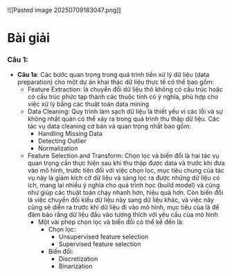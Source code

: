 ![[Pasted image 20250709183047.png]]

# Bài giải
### Câu 1: 
- **Câu 1a**: Các bước quan trọng trong quá trình tiền xử lý dữ liệu (data preparation) cho một dự án khai thác dữ liệu thực tế có thể bao gồm:
	- Feature Extraction: là chuyển đổi dữ liệu thô không có cấu trúc hoặc có cấu trúc phức tạp thành các thuộc tính có ý nghĩa, phù hợp cho việc xử lý bằng các thuật toán data mining
	- Data Cleaning: Quy trình làm sạch dữ liệu là thiết yếu vì các lỗi và sự không nhất quán có thể xảy ra trong quá trình thu thập dữ liệu. Các tác vụ data cleaning cơ bản và quan trọng nhất bao gồm: 
		- Handling Missing Data
		- Detecting Outlier 
		- Normalization
	- Feature Selection and Transform: Chọn lọc và biến đổi là hai tác vụ quan trọng cần thực hiện sau khi thu thập được data và trước khi đưa vào mô hình, trước tiên đối với việc chọn lọc, mục tiêu chung của tác vụ này là giảm kích cỡ dữ liệu và sàng lọc ra được những dữ liệu có ích, mang lại nhiều ý nghĩa cho quá trình học (build model) và cũng như giúp các thuật toán chạy nhanh hơn, hiệu quả hơn. Còn biến đổi là việc chuyển đổi kiểu dữ liệu này sang dữ liệu khác, và việc này cũng sẽ diễn ra trước khi dữ liệu đi vào mô hình, mục tiêu của là để đảm bảo rằng dữ liệu đầu vào tương thích với yêu cầu của mô hình
		- Một vài phép chọn lọc và biến đổi có thể kể đến là:
			- Chọn lọc:
				- Unsupervised feature selection
				- Supervised feature selection
			- Biến đổi:
				- Discretization
				- Binarization
